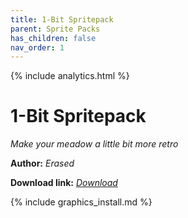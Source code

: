 ```yaml
---
title: 1-Bit Spritepack
parent: Sprite Packs
has_children: false
nav_order: 1
---
```


{% include analytics.html %}

# 1-Bit Spritepack
*Make your meadow a little bit more retro*

**Author:** *Erased*

**Download link:** *[Download](https://drive.google.com/file/d/1V8kQnzWs5mt_ddoFK5-sNA63TsR4lSIr/view?usp=sharing)*

{% include graphics_install.md %}
